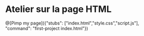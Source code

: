 # Atelier sur la page HTML

@[Pimp my page]({"stubs": ["index.html","style.css","script.js"], "command": "first-project index.html"})
